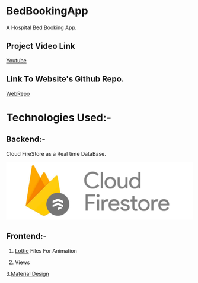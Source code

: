 # BedBookingApp
A Hospital Bed Booking App.

## Project Video Link
[Youtube](https://www.youtube.com/)

## Link To Website's Github Repo.
[WebRepo](https://github.com/)

# Technologies Used:-

## Backend:-

Cloud FireStore as a Real time DataBase.

![](firestore.png)


## Frontend:-

1. [Lottie](https://lottiefiles.com/) Files For Animation

2. Views 

3.[Material Design](https://material.io/design)




